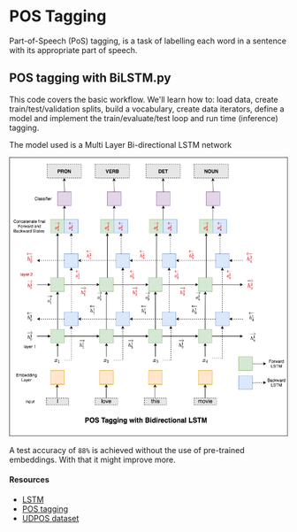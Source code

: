 # POS Tagging

Part-of-Speech (PoS) tagging, is a task of labelling each word in a sentence with its appropriate part of speech.

## POS tagging with BiLSTM.py

This code covers the basic workflow. We'll learn how to: load data, create train/test/validation splits, build a vocabulary, create data iterators, define a model and implement the train/evaluate/test loop and run time (inference) tagging.

The model used is a Multi Layer Bi-directional LSTM network

![sentiment](../../../assets/images/applications/classification/pos_lstm.png)

A test accuracy of `88%` is achieved without the use of pre-trained embeddings. With that it might improve more.

#### Resources

- [LSTM](https://github.com/graviraja/100-Days-of-NLP/blob/master/architectures/RNN.ipynb)
- [POS tagging](https://github.com/bentrevett/pytorch-pos-tagging/)
- [UDPOS dataset](https://pytorch.org/text/datasets.html#udpos)
